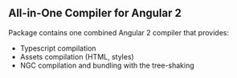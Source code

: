 ## All-in-One Compiler for Angular 2
Package contains one combined Angular 2 compiler that provides:
 - Typescript compilation 
 - Assets compilation (HTML, styles)
 - NGC compilation and bundling with the tree-shaking
 
